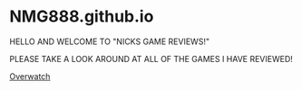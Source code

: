 # NMG888.github.io
HELLO AND WELCOME TO "NICKS GAME REVIEWS!"

PLEASE TAKE A LOOK AROUND AT ALL OF THE GAMES I HAVE REVIEWED!


<a href="https://github.com/NMG888/NMG888.github.io/blob/master/index.html">Overwatch</a>


